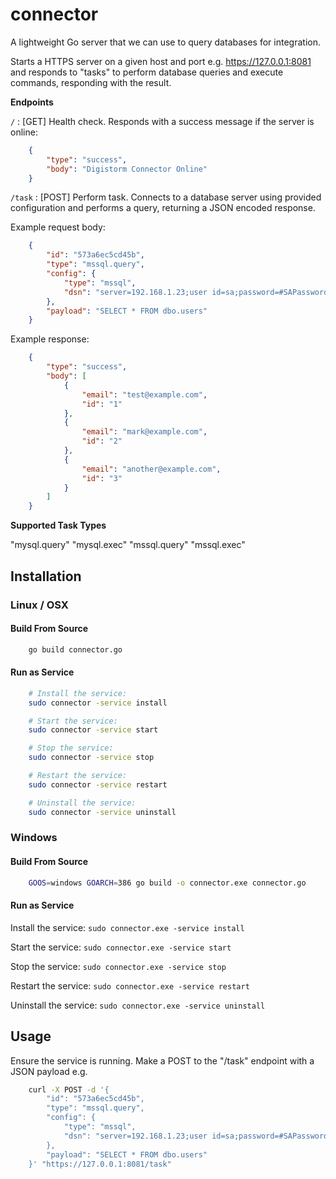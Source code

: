 # connector

A lightweight Go server that we can use to query databases for integration.

Starts a HTTPS server on a given host and port e.g. https://127.0.0.1:8081 and responds to "tasks" to perform database queries and execute commands, responding with the result.

**Endpoints**

`/` : [GET] Health check. Responds with a success message if the server is online:

```json
    {
        "type": "success",
        "body": "Digistorm Connector Online"
    }
```

`/task` : [POST] Perform task. Connects to a database server using provided configuration and performs a query, returning a JSON encoded response.

Example request body:

```json
    {
        "id": "573a6ec5cd45b",
        "type": "mssql.query",
        "config": {
            "type": "mssql",
            "dsn": "server=192.168.1.23;user id=sa;password=#SAPassword!;database=testing"
        },
        "payload": "SELECT * FROM dbo.users"
    }
```

Example response:

```json
    {
    	"type": "success",
    	"body": [
            {
                "email": "test@example.com",
                "id": "1"
            },
            {
                "email": "mark@example.com",
                "id": "2"
            },
            {
                "email": "another@example.com",
                "id": "3"
            }
    	]
    }
```

**Supported Task Types**

"mysql.query"
"mysql.exec"
"mssql.query"
"mssql.exec"

## Installation

### Linux / OSX

#### Build From Source

```bash
    go build connector.go
```

#### Run as Service

```bash
    # Install the service:
    sudo connector -service install

    # Start the service:
    sudo connector -service start

    # Stop the service:
    sudo connector -service stop

    # Restart the service:
    sudo connector -service restart

    # Uninstall the service:
    sudo connector -service uninstall
```

### Windows

#### Build From Source

```bash
    GOOS=windows GOARCH=386 go build -o connector.exe connector.go
```

#### Run as Service

Install the service: `sudo connector.exe -service install`

Start the service: `sudo connector.exe -service start`

Stop the service: `sudo connector.exe -service stop`

Restart the service: `sudo connector.exe -service restart`

Uninstall the service: `sudo connector.exe -service uninstall`


## Usage

Ensure the service is running. Make a POST to the "/task" endpoint with a JSON payload e.g.

```bash
    curl -X POST -d '{
    	"id": "573a6ec5cd45b",
    	"type": "mssql.query",
    	"config": {
    		"type": "mssql",
    		"dsn": "server=192.168.1.23;user id=sa;password=#SAPassword!;database=testing"
    	},
    	"payload": "SELECT * FROM dbo.users"
    }' "https://127.0.0.1:8081/task"
```
